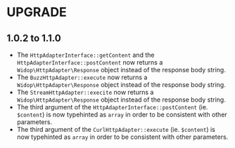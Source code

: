 # UPGRADE

## 1.0.2 to 1.1.0

 * The `HttpAdapterInterface::getContent` and the `HttpAdapterInterface::postContent` now returns a
   `Widop\HttpAdapter\Response` object instead of the response body string.
 * The `BuzzHttpAdapter::execute` now returns a `Widop\HttpAdapter\Response` object instead of the response body
   string.
 * The `StreamHttpAdapter::execite` now returns a `Widop\HttpAdapter\Response` object instead of the response body
   string.
 * The third argument of the `HttpAdapterInterface::postContent` (ie. `$content`) is now typehinted as `array`
   in order to be consistent with other parameters.
 * The third argument of the `CurlHttpAdapter::execute` (ie. `$content`) is now typehinted as `array` in order to be
   consistent with other parameters.

